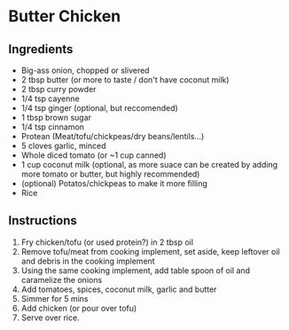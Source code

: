 # Butter Chicken

## Ingredients
* Big-ass onion, chopped or slivered
* 2 tbsp butter (or more to taste / don't have coconut milk)
* 2 tbsp curry powder
* 1/4 tsp cayenne
* 1/4 tsp ginger (optional, but reccomended)
* 1 tbsp brown sugar
* 1/4 tsp cinnamon
* Protean (Meat/tofu/chickpeas/dry beans/lentils...)
* 5 cloves garlic, minced
* Whole diced tomato (or ~1 cup canned)
* 1 cup coconut milk (optional, as more suace can be created by adding more tomato or butter, but highly recommended)
* (optional) Potatos/chickpeas to make it more filling
* Rice

## Instructions
1. Fry chicken/tofu (or used protein?) in 2 tbsp oil 
2. Remove tofu/meat from cooking implement, set aside, keep leftover oil and debris in the cooking implement
3. Using the same cooking implement, add table spoon of oil and caramelize the onions
4. Add tomatoes, spices, coconut milk, garlic and butter 
5. Simmer for 5 mins 
6. Add chicken (or pour over tofu)
7. Serve over rice. 